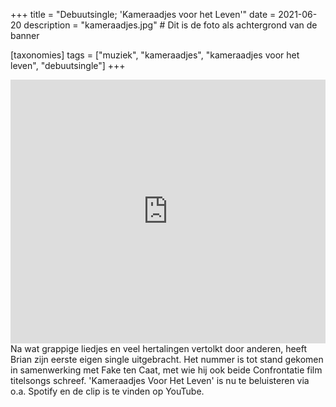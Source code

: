 +++
title = "Debuutsingle; 'Kameraadjes voor het Leven'"
date = 2021-06-20
description = "kameraadjes.jpg" # Dit is de foto als achtergrond van de banner

[taxonomies]
tags = ["muziek", "kameraadjes", "kameraadjes voor het leven", "debuutsingle"]
+++

<iframe src="https://www.youtube.com/embed/ns_LjXwtF3w" title="Brian op de Dijk - Kameraadjes Voor Het Leven (Extended Version) (Officiële Videoclip)" frameborder="0" allow="accelerometer; autoplay; clipboard-write; encrypted-media; gyroscope; picture-in-picture; web-share" allowfullscreen width="100%" height="422"></iframe>
Na wat grappige liedjes en veel hertalingen vertolkt door anderen, heeft Brian zijn eerste eigen single uitgebracht. Het nummer is tot stand gekomen in samenwerking met Fake ten Caat, met wie hij ook beide Confrontatie film titelsongs schreef. 'Kameraadjes Voor Het Leven' is nu te beluisteren via o.a. Spotify en de clip is te vinden op YouTube.
